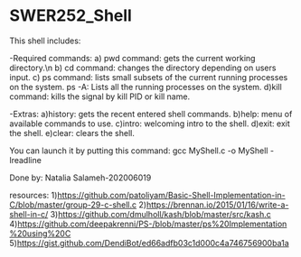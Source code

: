 # SWER252_Shell

This shell includes:

-Required commands:
a) pwd command: gets the current working directory.\n
b) cd command: changes the directory depending on users input.
c) ps command: lists small subsets of the current running processes on the system.
   ps -A: Lists all the running processes on the system.
d)kill command: kills the signal by kill PID or kill name.

-Extras:
a)history: gets the recent entered shell commands. 
b)help: menu of available commands to use. 
c)intro: welcoming intro to the shell.
d)exit: exit the shell.
e)clear: clears the shell.

You can launch it by putting this command:
gcc MyShell.c -o MyShell -lreadline

Done by: Natalia Salameh-202006019

resources: 1)https://github.com/patoliyam/Basic-Shell-Implementation-in-C/blob/master/group-29-c-shell.c
           2)https://brennan.io/2015/01/16/write-a-shell-in-c/
           3)https://github.com/dmulholl/kash/blob/master/src/kash.c
           4)https://github.com/deepakrenni/PS-/blob/master/ps%20Implementation%20using%20C
           5)https://gist.github.com/DendiBot/ed66adfb03c1d000c4a746756900ba1a
           

